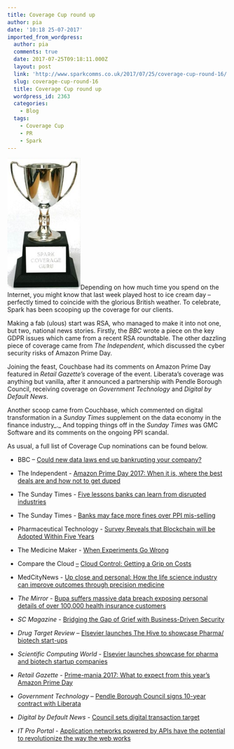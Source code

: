 ```yaml
---
title: Coverage Cup round up
author: pia
date: '10:18 25-07-2017'
imported_from_wordpress:
  author: pia
  comments: true
  date: 2017-07-25T09:18:11.000Z
  layout: post
  link: 'http://www.sparkcomms.co.uk/2017/07/25/coverage-cup-round-16/'
  slug: coverage-cup-round-16
  title: Coverage Cup round up
  wordpress_id: 2363
  categories:
    - Blog
  tags:
    - Coverage Cup
    - PR
    - Spark
---
```


![](Coverage-cup-167x300.jpg)Depending on how much time you spend on the Internet, you might know that last week played host to ice cream day – perfectly timed to coincide with the glorious British weather. To celebrate, Spark has been scooping up the coverage for our clients.

Making a fab (ulous) start was RSA, who managed to make it into not one, but two, national news stories. Firstly, the _BBC_ wrote a piece on the key GDPR issues which came from a recent RSA roundtable. The other dazzling piece of coverage came from _The Independent_, which discussed the cyber security risks of Amazon Prime Day.

Joining the feast, Couchbase had its comments on Amazon Prime Day featured in _Retail Gazette’s_ coverage of the event. Liberata’s coverage was anything but vanilla, after it announced a partnership with Pendle Borough Council, receiving coverage on _Government Technology_ and _Digital by Default News_.

Another scoop came from Couchbase, which commented on digital transformation in a _Sunday Times_ supplement on the data economy in the finance industry_._ And topping things off in the _Sunday Times_ was GMC Software and its comments on the ongoing PPI scandal.

As usual, a full list of Coverage Cup nominations can be found below.



 	
  * BBC – [Could new data laws end up bankrupting your company?](http://www.bbc.co.uk/news/business-40441434)

 	
  * The Independent - [Amazon Prime Day 2017: When it is, where the best deals are and how not to get duped](http://www.independent.co.uk/life-style/gadgets-and-tech/news/amazon-prime-day-deals-2017-when-start-best-offers-a7827571.html)

 	
  * The Sunday Times - [Five lessons banks can learn from disrupted industries](https://www.raconteur.net/finance/five-lessons-banks-can-learn-from-disrupted-industries)

 	
  * The Sunday Times - [Banks may face more fines over PPI mis-selling](https://www.thetimes.co.uk/article/banks-may-face-more-fines-over-ppi-mis-selling-066wbgrnj)

 	
  * Pharmaceutical Technology - [Survey Reveals that Blockchain will be Adopted Within Five Years](http://www.pharmtech.com/survey-reveals-blockchain-will-be-adopted-within-five-years)

 	
  * The Medicine Maker - [When Experiments Go Wrong](https://themedicinemaker.com/issues/0617/when-experiments-go-wrong/)

 	
  * Compare the Cloud [–](https://www.comparethecloud.net/articles/cloud-control-getting-a-grip-on-costs/) [Cloud Control: Getting a Grip on Costs](https://www.comparethecloud.net/articles/cloud-control-getting-a-grip-on-costs/)

 	
  * MedCityNews - [Up close and personal: How the life science industry can improve outcomes through precision medicine](http://medcitynews.com/2017/07/close-personal-life-science-industry-can-improve-outcomes-precision-medicine/?rf=1)

 	
  * _The Mirror_ - [Bupa suffers massive data breach exposing personal details of over 100,000 health insurance customers](http://www.mirror.co.uk/tech/bupa-suffers-massive-data-breach-10793166)

 	
  * _SC Magazine_ - [Bridging the Gap of Grief with Business-Driven Security](https://www.scmagazineuk.com/bridging-the-gap-of-grief-with-business-driven-security/article/670551/)

 	
  * _Drug Target Review_ – [Elsevier launches The Hive to showcase Pharma/ biotech start-ups](https://www.drugtargetreview.com/news/24239/elsevier-hive-pharma-biotech-start-ups/)

 	
  * _Scientific Computing World_ - [Elsevier launches showcase for pharma and biotech startup companies](https://www.scientific-computing.com/news/elsevier-launches-showcase-pharma-and-biotech-startup-companies)

 	
  * _Retail Gazette_ - [Prime-mania 2017: What to expect from this year’s Amazon Prime Day](https://www.retailgazette.co.uk/blog/2017/07/amazon-prime-day-mania-2017/)

 	
  * _Government Technology_ – [Pendle Borough Council signs 10-year contract with Liberata](http://www.governmenttechnology.co.uk/news/10072017/pendle-borough-council-signs-10-year-contract-liberata)

 	
  * _Digital by Default News_ - [Council sets digital transaction target](http://www.digitalbydefaultnews.co.uk/2017/07/10/council-sets-digital-transaction-target/)

 	
  * _IT Pro Portal_ - [Application networks powered by APIs have the potential to revolutionize the way the web works](http://www.itproportal.com/features/physical-virtual-social-is-the-application-network-next/)





